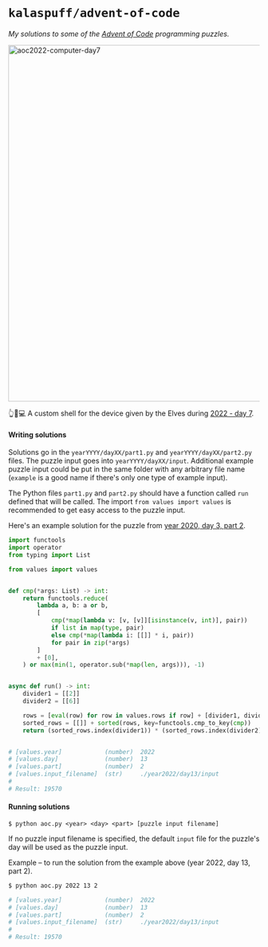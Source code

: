 # `kalaspuff/advent-of-code`

*My solutions to some of the [Advent of Code](https://adventofcode.com/) programming puzzles.*

<img width="715" alt="aoc2022-computer-day7" src="https://user-images.githubusercontent.com/89139/207301060-74bdb4d2-c081-4a10-a38c-81ed8eaa79d1.png">

👆🧝💻 A custom shell for the device given by the Elves during [2022 - day 7](https://adventofcode.com/2022/day/7).

#### Writing solutions

Solutions go in the `yearYYYY/dayXX/part1.py` and `yearYYYY/dayXX/part2.py` files. The puzzle input goes into `yearYYYY/dayXX/input`. Additional example puzzle input could be put in the same folder with any arbitrary file name (`example` is a good name if there's only one type of example input).

The Python files `part1.py` and `part2.py` should have a function called `run` defined that will be called. The import `from values import values` is recommended to get easy access to the puzzle input.

Here's an example solution for the puzzle from [year 2020, day 3, part 2](https://adventofcode.com/2022/day/13).

```python
import functools
import operator
from typing import List

from values import values


def cmp(*args: List) -> int:
    return functools.reduce(
        lambda a, b: a or b,
        [
            cmp(*map(lambda v: [v, [v]][isinstance(v, int)], pair))
            if list in map(type, pair)
            else cmp(*map(lambda i: [[]] * i, pair))
            for pair in zip(*args)
        ]
        + [0],
    ) or max(min(1, operator.sub(*map(len, args))), -1)


async def run() -> int:
    divider1 = [[2]]
    divider2 = [[6]]

    rows = [eval(row) for row in values.rows if row] + [divider1, divider2]
    sorted_rows = [[]] + sorted(rows, key=functools.cmp_to_key(cmp))
    return (sorted_rows.index(divider1)) * (sorted_rows.index(divider2))


# [values.year]            (number)  2022
# [values.day]             (number)  13
# [values.part]            (number)  2
# [values.input_filename]  (str)     ./year2022/day13/input
#
# Result: 19570
```


#### Running solutions

```
$ python aoc.py <year> <day> <part> [puzzle input filename]
```

If no puzzle input filename is specified, the default `input` file for the puzzle's day will be used as the puzzle input.

Example – to run the solution from the example above (year 2022, day 13, part 2).

```bash
$ python aoc.py 2022 13 2

# [values.year]            (number)  2022
# [values.day]             (number)  13
# [values.part]            (number)  2
# [values.input_filename]  (str)     ./year2022/day13/input
# 
# Result: 19570
```
